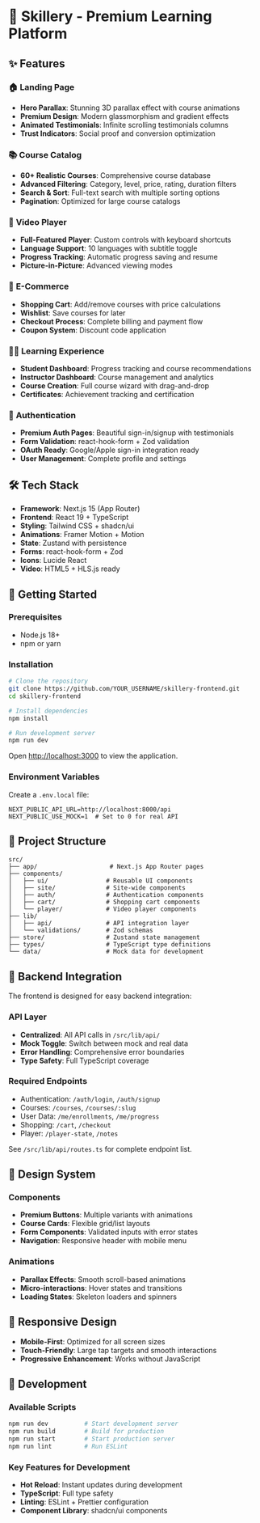 # 🎯 Skillery - Premium Learning Platform


## ✨ Features

### 🏠 **Landing Page**
- **Hero Parallax**: Stunning 3D parallax effect with course animations
- **Premium Design**: Modern glassmorphism and gradient effects
- **Animated Testimonials**: Infinite scrolling testimonials columns
- **Trust Indicators**: Social proof and conversion optimization

### 📚 **Course Catalog**
- **60+ Realistic Courses**: Comprehensive course database
- **Advanced Filtering**: Category, level, price, rating, duration filters
- **Search & Sort**: Full-text search with multiple sorting options
- **Pagination**: Optimized for large course catalogs

### 🎥 **Video Player**
- **Full-Featured Player**: Custom controls with keyboard shortcuts
- **Language Support**: 10 languages with subtitle toggle
- **Progress Tracking**: Automatic progress saving and resume
- **Picture-in-Picture**: Advanced viewing modes

### 🛒 **E-Commerce**
- **Shopping Cart**: Add/remove courses with price calculations
- **Wishlist**: Save courses for later
- **Checkout Process**: Complete billing and payment flow
- **Coupon System**: Discount code application

### 👨‍🎓 **Learning Experience**
- **Student Dashboard**: Progress tracking and course recommendations
- **Instructor Dashboard**: Course management and analytics
- **Course Creation**: Full course wizard with drag-and-drop
- **Certificates**: Achievement tracking and certification

### 🔐 **Authentication**
- **Premium Auth Pages**: Beautiful sign-in/signup with testimonials
- **Form Validation**: react-hook-form + Zod validation
- **OAuth Ready**: Google/Apple sign-in integration ready
- **User Management**: Complete profile and settings

## 🛠️ Tech Stack

- **Framework**: Next.js 15 (App Router)
- **Frontend**: React 19 + TypeScript
- **Styling**: Tailwind CSS + shadcn/ui
- **Animations**: Framer Motion + Motion
- **State**: Zustand with persistence
- **Forms**: react-hook-form + Zod
- **Icons**: Lucide React
- **Video**: HTML5 + HLS.js ready

## 🚀 Getting Started

### Prerequisites
- Node.js 18+ 
- npm or yarn

### Installation

```bash
# Clone the repository
git clone https://github.com/YOUR_USERNAME/skillery-frontend.git
cd skillery-frontend

# Install dependencies
npm install

# Run development server
npm run dev
```

Open [http://localhost:3000](http://localhost:3000) to view the application.

### Environment Variables

Create a `.env.local` file:

```env
NEXT_PUBLIC_API_URL=http://localhost:8000/api
NEXT_PUBLIC_USE_MOCK=1  # Set to 0 for real API
```

## 📁 Project Structure

```
src/
├── app/                    # Next.js App Router pages
├── components/            
│   ├── ui/                # Reusable UI components
│   ├── site/              # Site-wide components
│   ├── auth/              # Authentication components
│   ├── cart/              # Shopping cart components
│   └── player/            # Video player components
├── lib/
│   ├── api/               # API integration layer
│   └── validations/       # Zod schemas
├── store/                 # Zustand state management
├── types/                 # TypeScript type definitions
└── data/                  # Mock data for development
```

## 🔌 Backend Integration

The frontend is designed for easy backend integration:

### API Layer
- **Centralized**: All API calls in `/src/lib/api/`
- **Mock Toggle**: Switch between mock and real data
- **Error Handling**: Comprehensive error boundaries
- **Type Safety**: Full TypeScript coverage

### Required Endpoints
- Authentication: `/auth/login`, `/auth/signup`
- Courses: `/courses`, `/courses/:slug`
- User Data: `/me/enrollments`, `/me/progress`
- Shopping: `/cart`, `/checkout`
- Player: `/player-state`, `/notes`

See `/src/lib/api/routes.ts` for complete endpoint list.

## 🎨 Design System

### Components
- **Premium Buttons**: Multiple variants with animations
- **Course Cards**: Flexible grid/list layouts
- **Form Components**: Validated inputs with error states
- **Navigation**: Responsive header with mobile menu

### Animations
- **Parallax Effects**: Smooth scroll-based animations
- **Micro-interactions**: Hover states and transitions
- **Loading States**: Skeleton loaders and spinners

## 📱 Responsive Design

- **Mobile-First**: Optimized for all screen sizes
- **Touch-Friendly**: Large tap targets and smooth interactions
- **Progressive Enhancement**: Works without JavaScript

## 🔧 Development

### Available Scripts

```bash
npm run dev          # Start development server
npm run build        # Build for production
npm run start        # Start production server
npm run lint         # Run ESLint
```

### Key Features for Development
- **Hot Reload**: Instant updates during development
- **TypeScript**: Full type safety
- **Linting**: ESLint + Prettier configuration
- **Component Library**: shadcn/ui components

